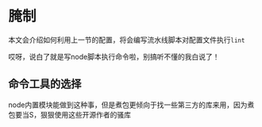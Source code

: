 # 腌制

本文会介绍如何利用上一节的配置，将会编写流水线脚本对配置文件执行`lint`

哎呀，说白了就是写node脚本执行命令啦，别搞听不懂的我白说了！

## 命令工具的选择

node内置模块能做到这种事，但是煮包更倾向于找一些第三方的库来用，因为煮包要当S，狠狠使用这些开源作者的骚库
